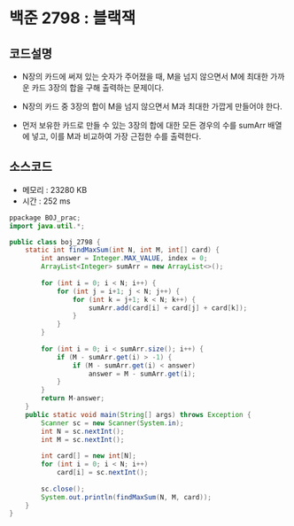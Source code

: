 # 백준 2798 : 블랙잭


## 코드설명
* N장의 카드에 써져 있는 숫자가 주어졌을 때, M을 넘지 않으면서 M에 최대한 가까운 카드 3장의 합을 구해 출력하는 문제이다.  
* N장의 카드 중 3장의 합이 M을 넘지 않으면서 M과 최대한 가깝게 만들어야 한다.  

* 먼저 보유한 카드로 만들 수 있는 3장의 합에 대한 모든 경우의 수를 sumArr 배열에 넣고, 이를 M과 비교하여 가장 근접한 수를 출력한다.

## 소스코드
* 메모리 : 23280 KB
* 시간 : 252 ms

```java
ppackage BOJ_prac;
import java.util.*;

public class boj_2798 {
	static int findMaxSum(int N, int M, int[] card) {
		int answer = Integer.MAX_VALUE, index = 0;
		ArrayList<Integer> sumArr = new ArrayList<>();
		
		for (int i = 0; i < N; i++) {
			for (int j = i+1; j < N; j++) {
				for (int k = j+1; k < N; k++) {
					sumArr.add(card[i] + card[j] + card[k]);
				}	
			}
		}
		
		for (int i = 0; i < sumArr.size(); i++) {
			if (M - sumArr.get(i) > -1) {
				if (M - sumArr.get(i) < answer)
					answer = M - sumArr.get(i);
			}
		}
		return M-answer;
	}
	public static void main(String[] args) throws Exception {
		Scanner sc = new Scanner(System.in);
		int N = sc.nextInt();
		int M = sc.nextInt();
		
		int card[] = new int[N];
		for (int i = 0; i < N; i++)
			card[i] = sc.nextInt();
		
		sc.close();
		System.out.println(findMaxSum(N, M, card));
	}
}

```
